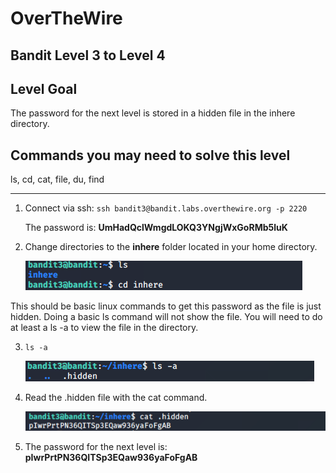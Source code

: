 # OverTheWire

## Bandit Level 3 to Level 4

## Level Goal

The password for the next level is stored in a hidden file in the inhere directory.

## Commands you may need to solve this level

ls, cd, cat, file, du, find

----------------------------------------------------------------------------------------------------------------------------

1. Connect via ssh: 
	`ssh bandit3@bandit.labs.overthewire.org -p 2220`

    The password is: **UmHadQclWmgdLOKQ3YNgjWxGoRMb5luK**

2. Change directories to the **inhere** folder located in your home directory.

    ![list files in home directory](images/level3to4.change.dir.inhere.png?raw=true)

This should be basic linux commands to get this password as the file is just hidden. Doing a basic ls command will not show the file. You will need to do at least a ls -a to view the file in the directory. 

3. `ls -a`

    ![list files in home directory](images/level3to4.list.hidden.files.png?raw=true)

4. Read the .hidden file with the cat command.

    ![list files in home directory](images/level3to4.read.hidden.file.png?raw=true)

5. The password for the next level is: **pIwrPrtPN36QITSp3EQaw936yaFoFgAB**